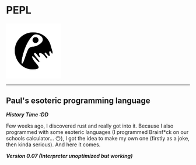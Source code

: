 <h1>PEPL</h1>
<img src="icon.svg" width="30%">
<hr>

<h2>Paul's esoteric programming language</h2>

**_History Time :DD_**

Few weeks ago, I discovered rust and really got into it. Because I also programmed with some esoteric languages (I programmed Brainf\*ck on our schools calculator... 😶), I got the idea to make my own one (firstly as a joke, then kinda serious). And here it comes.

**_Version 0.07 (Interpreter unoptimized but working)_**
